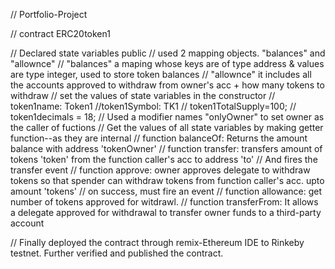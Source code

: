 // Portfolio-Project

// contract ERC20token1

// Declared state variables public
// used 2 mapping objects. "balances" and "allownce"
// "balances" a maping whose keys are of type address & values are type integer, used to store token balances
// "allownce" it includes all the accounts approved to withdraw from owner's acc + how many tokens to withdraw
// set the values of state variables in the constructor
// token1name: Token1
//token1Symbol: TK1
// token1TotalSupply=100;
// token1decimals = 18;
// Used a modifier names "onlyOwner" to set owner as the caller of fuctions
// Get the values of all state variables by making getter function--as they are internal
// function balanceOf: Returns the amount balance with address 'tokenOwner'
// function transfer: transfers amount of tokens 'token' from the function caller's acc to address 'to'
// And fires the transfer event
// function approve: owner approves delegate to withdraw tokens so that spender can withdraw tokens from function caller's acc. upto amount 'tokens'
// on success, must fire an event
// function allowance: get number of tokens approved for witdrawl.
// function transferFrom: It allows a delegate approved for withdrawal to transfer owner funds to a third-party account

// Finally deployed the contract through remix-Ethereum IDE to Rinkeby testnet. Further verified and published the contract.
